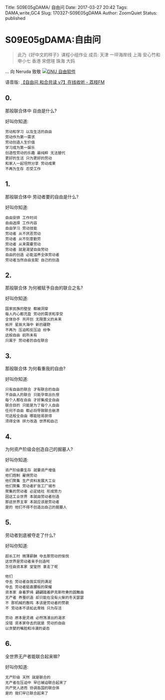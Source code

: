 Title: S09E05gDAMA/ 自由问
Date: 2017-03-27 20:42
Tags: DAMA,write,GC4
Slug: 170327-S09E05gDAMA
Author: ZoomQuiet
Status: published

# S09E05gDAMA:自由问


> 此乃《好中文的样子》课程小组作业
成员:
天津 一坪海岸线
上海 安心竹和申小七
香港 宋偲瑄
珠海 大妈

… 向 Neruda 致敬
[![GNU 自由软件](http://upload-images.jianshu.io/upload_images/27562-6d2064a29b2f5d3d.png?imageMogr2/auto-orient/strip%7CimageView2/2/w/1240)](http://www.gnu.org/)

语音版: [【自由问 和合共读 v7】在线收听 - 荔枝FM](https://www.lizhi.fm/2193128/2592864852843807238)

## 0.

那般联合体中 自由是什么? 

好叫你知道:

    劳动和学习 以及生活的自由  
    劳动作为第一需求  
    劳动创造人生价值    
    学习成为第一娱乐  
    创造性劳动的乐趣 最纯粹 无法替代   
    更好的生活 只为更好的劳动   
    和家人一起坦然分享 劳动成果 
    不再为生存 忍受工作 


## 1.

那般联合体中 劳动者要的自由是什么?

好叫你知道:

    自由安排 工作时间
    自由选择 工作内容  
    自由学习 劳动技能
    劳动者 从不厌恶劳动
    劳动者 从不刻意勤劳
    劳动者 从来需要劳动
    劳动者 就是渴望自由劳动
    自由的创造 必能滋养全体劳动者
    劳动者当然自由支配 自己的创造


## 2.

那般联合体 为何被赋予自由的联合之名?

好叫你知道:

    国家民族的壁垒 都被洞穿
    每人内心都充盈 劳动的需求和享受 
    全体协手 共开创 无限意义的未来
    拓开 星辰大海中 新的疆野
    不再为 压迫和反压迫 纷争 
    这般自由 前所未有  
    只属于 劳动者的自在联合 

## 3.
那般联合体 为何看重我的自由?

好叫你知道:

    只有自由的联合 才有联合的自由  
    不自由人的联合 只能孕育出仇恨  
    每个人都在自由 才好集成全自由 
    联合目的 只能是为了每个人自由  
    任何不自由 都必将导致联合崩溃 
    可这般全自由 哪能轻易获得 
    须得全体 拼力改造 世界和自己


## 4.
为何资产阶级会创造自己的掘墓人?

好叫你知道:

    资产阶级要生存 就要资产增值 
    他们炮制 雇佣劳动 
    他们聚集 生产资料发展大工业
    他们聚集 劳动者扩张工厂城市
    聚集的劳动者 必定结社 形成势力 
    因这工业世界 本就由劳动者创造
    那这世界主宰 本就应该是劳动者 
    是的 他们不得不创造出自己的掘墓人 

## 5.
劳动者到底被夺走了什么?

好叫你知道:

    超长工时 微薄薪酬 夺去那劳动的愉悦
    这世界是劳动者亲手创造呵
    怎任由资本家 堂堂然 拿走了呢

    他们
    夺去 劳动者自我实现的满足
    夺去 劳动者挺直腰板的荣耀
    资本家 身着罗绮 翩翩踏着萨克斯吹奏的圆舞曲
    无产者 养蚕织造 却只能在没有火柴的冬天瑟瑟
    不 那机械的轰鸣 本该是劳动者的赞歌
    不 劳动本不该如此卑贱 只为存活

    劳动 原本是灵魂 必然荡漾出的渴求
    没错 资本家夺去的就是 劳动的自由
    以贪婪的嘴脸和冷漠的姿态

## 6.
全世界无产者能联合起来嘛?

好叫你知道:

    无产阶级 天然 就是联合的
    无产者在压迫中 早已被迫联合起来了
    共产党人进而 协调各国的联合体
    是的 我们早已联合起来了


